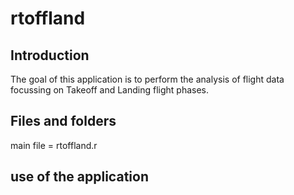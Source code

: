 # rtoffland


## Introduction
The goal of this application is to perform the analysis of flight data focussing on Takeoff and Landing flight phases.

## Files and folders

main file = rtoffland.r

## use of the application



